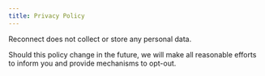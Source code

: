 ```yaml
---
title: Privacy Policy
---
```


Reconnect does not collect or store any personal data.

Should this policy change in the future, we will make all reasonable efforts to inform you and provide mechanisms to opt-out.
